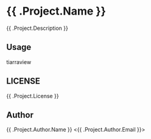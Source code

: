 # {{ .Project.Name }}

{{ .Project.Description }}

## Usage

tiarraview

## LICENSE

{{ .Project.License }}

## Author

{{ .Project.Author.Name }} <{{ .Project.Author.Email }}>
